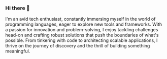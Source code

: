 ### Hi there 👋

I'm an avid tech enthusiast, constantly immersing myself in the world of programming languages, eager to explore new tools and frameworks. With a passion for innovation and problem-solving, I enjoy tackling challenges head-on and crafting robust solutions that push the boundaries of what's possible. From tinkering with code to architecting scalable applications, I thrive on the journey of discovery and the thrill of building something meaningful.
